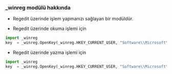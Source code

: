 ### _winreg modülü hakkında

+ Regedit üzerinde işlem yapmanızı sağlayan bir modüldür.


+ Regedit üzerinde okuma işlemi için

```python
import _winreg
key  = _winreg.OpenKey(_winreg.HKEY_CURRENT_USER, "Software\\Microsoft\\Windows\\CurrentVersion\\Run")
```

+ Regedit üzerinde yazma işlemi için

```python
import _winreg
key  = _winreg.OpenKey(_winreg.HKEY_CURRENT_USER, "Software\\Microsoft\\Windows\\CurrentVersion\\Run")
```
